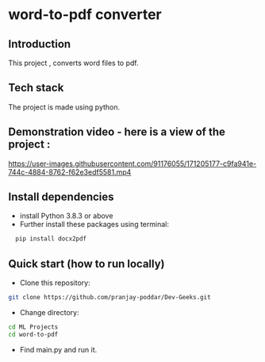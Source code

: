 # word-to-pdf converter

## Introduction  
This project , converts word files to pdf.

## Tech stack 

The project is made using python.


## Demonstration video - here is a view of the project :


https://user-images.githubusercontent.com/91176055/171205177-c9fa941e-744c-4884-8762-f62e3edf5581.mp4




## Install dependencies
- install Python 3.8.3 or above
- Further install these packages using terminal:

```bash
  pip install docx2pdf
```
## Quick start (how to run locally)

- Clone this repository:
```bash
git clone https://github.com/pranjay-poddar/Dev-Geeks.git
```
- Change directory:
```bash
cd ML Projects
cd word-to-pdf
```
- Find main.py and run it.
